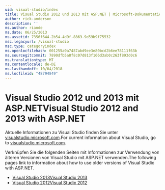 ```yaml
---
uid: visual-studio/index
title: Visual Studio 2012 und 2013 mit ASP.NET | Microsoft-Dokumentation
author: rick-anderson
description: ''
ms.author: riande
ms.date: 06/25/2013
ms.assetid: 7356f644-2b54-4d9f-8863-9d59b9f75532
msc.legacyurl: /visual-studio
msc.type: categoryindex
ms.openlocfilehash: 001255a9a7487abd9ee3e80bcd2b6ee78111f63b
ms.sourcegitcommit: 7890dfb5a8f8c07d813f166d3ab0c263f893d0c6
ms.translationtype: MT
ms.contentlocale: de-DE
ms.lasthandoff: 10/04/2018
ms.locfileid: "48794849"
---
```

# <a name="visual-studio-2012-and-2013-with-aspnet"></a><span data-ttu-id="cee64-102">Visual Studio 2012 und 2013 mit ASP.NET</span><span class="sxs-lookup"><span data-stu-id="cee64-102">Visual Studio 2012 and 2013 with ASP.NET</span></span>

<span data-ttu-id="cee64-103">Aktuelle Informationen zu Visual Studio finden Sie unter [visualstudio.microsoft.com](https://visualstudio.microsoft.com).</span><span class="sxs-lookup"><span data-stu-id="cee64-103">For current information about Visual Studio, go to [visualstudio.microsoft.com](https://visualstudio.microsoft.com).</span></span>

<span data-ttu-id="cee64-104">Verknüpfen Sie die folgenden Seiten mit Informationen zur Verwendung von älteren Versionen von Visual Studio mit ASP.NET verwenden.</span><span class="sxs-lookup"><span data-stu-id="cee64-104">The following pages link to information about how to use older versions of Visual Studio with ASP.NET.</span></span>

- [<span data-ttu-id="cee64-105">Visual Studio 2013</span><span class="sxs-lookup"><span data-stu-id="cee64-105">Visual Studio 2013</span></span>](overview/2013/index.md)
- [<span data-ttu-id="cee64-106">Visual Studio 2012</span><span class="sxs-lookup"><span data-stu-id="cee64-106">Visual Studio 2012</span></span>](overview/2012/index.md)
